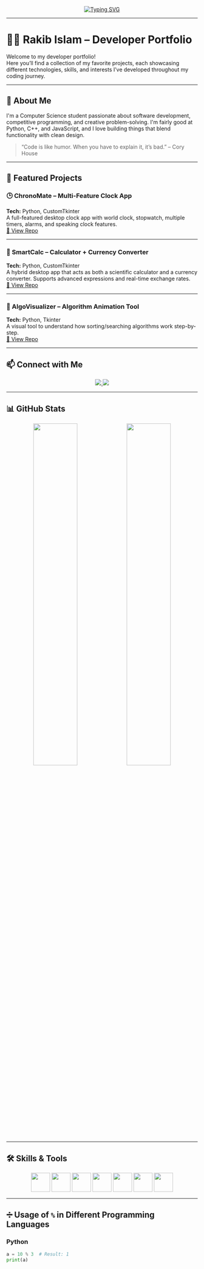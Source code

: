 <p align="center">
  <a href="https://git.io/typing-svg">
    <img src="https://readme-typing-svg.demolab.com?font=Fira+Code&size=25&pause=1000&color=4AE2F7&width=435&lines=Hi%2C+I'm+Rakib;Competitive++Programmer;Python+%7C+C%2B%2B+%7C+Web+Dev+Enthusiast" alt="Typing SVG" />
  </a>
</p>

---

# 👨‍💻 Rakib Islam – Developer Portfolio

Welcome to my developer portfolio!  
Here you’ll find a collection of my favorite projects, each showcasing different technologies, skills, and interests I’ve developed throughout my coding journey.

---

## 🧩 About Me

I'm a Computer Science student passionate about software development, competitive programming, and creative problem-solving. I'm fairly good at Python, C++, and JavaScript, and I love building things that blend functionality with clean design.

> “Code is like humor. When you have to explain it, it’s bad.” – Cory House

---

## 🚀 Featured Projects

### 🕒 ChronoMate – Multi-Feature Clock App  
**Tech:** Python, CustomTkinter  
A full-featured desktop clock app with world clock, stopwatch, multiple timers, alarms, and speaking clock features.  
[🔗 View Repo](https://github.com/yourusername/chronomate)

---

### 💱 SmartCalc – Calculator + Currency Converter  
**Tech:** Python, CustomTkinter  
A hybrid desktop app that acts as both a scientific calculator and a currency converter. Supports advanced expressions and real-time exchange rates.  
[🔗 View Repo](https://github.com/yourusername/smartcalc)

---

### 🧠 AlgoVisualizer – Algorithm Animation Tool  
**Tech:** Python, Tkinter  
A visual tool to understand how sorting/searching algorithms work step-by-step.  
[🔗 View Repo](https://github.com/yourusername/algovisualizer)

---

## 📫 Connect with Me

<p align="center">
  <a href="https://linkedin.com/in/md-rakib-ali-383947218/" target="_blank">
    <img src="https://img.shields.io/badge/-LinkedIn-0077B5?style=flat-square&logo=linkedin&logoColor=white" />
  </a>
  <a href="mailto:rakibislam13122018@gmail.com">
    <img src="https://img.shields.io/badge/-Email-D14836?style=flat-square&logo=gmail&logoColor=white" />
  </a>
</p>

---

## 📊 GitHub Stats

<p align="center">
  <img src="https://github-readme-stats.vercel.app/api?username=Rakibislam22&show_icons=true&theme=github_dark&hide_border=true" width="48%" />
  <img src="https://github-readme-streak-stats.herokuapp.com/?user=Rakibislam22&theme=github-dark&hide_border=true" width="48%" />
</p>

---

## 🛠️ Skills & Tools

<p align="center">
  <img src="https://cdn.jsdelivr.net/gh/devicons/devicon/icons/python/python-original.svg" width="50" />
  <img src="https://cdn.jsdelivr.net/gh/devicons/devicon/icons/cplusplus/cplusplus-original.svg" width="50" />
  <img src="https://cdn.jsdelivr.net/gh/devicons/devicon/icons/javascript/javascript-original.svg" width="50" />
  <img src="https://cdn.jsdelivr.net/gh/devicons/devicon/icons/html5/html5-original.svg" width="50" />
  <img src="https://cdn.jsdelivr.net/gh/devicons/devicon/icons/css3/css3-original.svg" width="50" />
  <img src="https://cdn.jsdelivr.net/gh/devicons/devicon/icons/git/git-original.svg" width="50" />
  <img src="https://cdn.jsdelivr.net/gh/devicons/devicon/icons/vscode/vscode-original.svg" width="50" />
</p>

---

## ➗ Usage of `%` in Different Programming Languages

### Python
```python
a = 10 % 3  # Result: 1
print(a)
